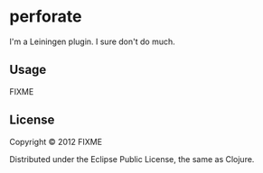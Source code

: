 # perforate

I'm a Leiningen plugin. I sure don't do much.

## Usage

FIXME

## License

Copyright © 2012 FIXME

Distributed under the Eclipse Public License, the same as Clojure.
